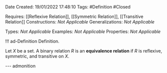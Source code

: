 <br />
<br />

Date Created: 19/01/2022 17:48:10
Tags: #Definition #Closed 

Requires: [[Reflexive Relation]], [[Symmetric Relation]], [[Transitive Relation]]
Constructions: _Not Applicable_
Generalizations: _Not Applicable_

Types: _Not Applicable_
Examples: _Not Applicable_ 
Properties: _Not Applicable_

!!! ad-Definition Definition.

Let $X$ be a set. A binary relation $R$ is an **equivalence relation** if $R$ is reflexive, symmetric, and transitive on $X$.

--- admonition
